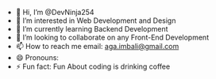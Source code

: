 - 👋 Hi, I’m @DevNinja254
- 👀 I’m interested in Web Development and Design
- 🌱 I’m currently learning Backend Development
- 💞️ I’m looking to collaborate on any Front-End Development
- 📫 How to reach me email: aga.imbali@gmail.com
- 😄 Pronouns: 
- ⚡ Fun fact: Fun About coding is drinking coffee

<!---
DevNinja254/DevNinja254 is a ✨ special ✨ repository because its `README.md` (this file) appears on your GitHub profile.
You can click the Preview link to take a look at your changes.
--->
